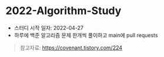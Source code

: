 # 2022-Algorithm-Study

- 스터디 시작 일자: 2022-04-27
- 하루에 백준 알고리즘 문제 한개씩 풀이하고 main에 pull requests
> 참고자료: https://covenant.tistory.com/224
